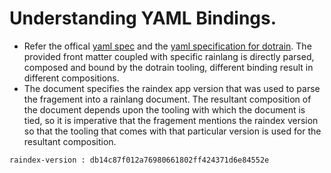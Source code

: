 # Understanding YAML Bindings.
- Refer the offical [yaml spec](https://yaml.org/spec/) and the [yaml specification for dotrain](https://github.com/rainlanguage/specs/blob/main/ob-yaml.md). The provided front matter coupled with specific rainlang is directly parsed, composed and bound by the dotrain tooling, different binding result in different compositions. 
- The document specifies the raindex app version that was used to parse the fragement into a rainlang document. The resultant composition of the document depends upon the tooling with which the document is tied, so it is imperative that the fragement mentions the raindex version so that the tooling that comes with that particular version is used for the resultant composition.
```
raindex-version : db14c87f012a76980661802ff424371d6e84552e
```